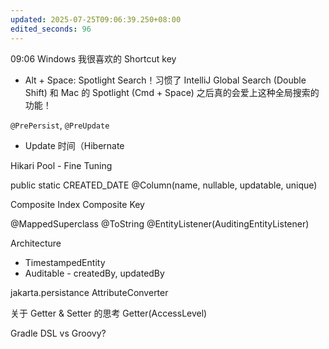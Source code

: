 ```yaml
---
updated: 2025-07-25T09:06:39.250+08:00
edited_seconds: 96
---
```

09:06
Windows 我很喜欢的 Shortcut key
- Alt + Space: Spotlight Search！习惯了 IntelliJ Global Search (Double Shift) 和 Mac 的 Spotlight (Cmd + Space) 之后真的会爱上这种全局搜索的功能！

`@PrePersist`, `@PreUpdate`
- Update 时间（Hibernate

Hikari Pool - Fine Tuning

public static CREATED_DATE
@Column(name, nullable, updatable, unique)

Composite Index
Composite Key

@MappedSuperclass
@ToString
@EntityListener(AuditingEntityListener)


Architecture

- TimestampedEntity
- Auditable - createdBy, updatedBy

jakarta.persistance
AttributeConverter

关于 Getter & Setter 的思考
Getter(AccessLevel)

Gradle DSL vs Groovy?